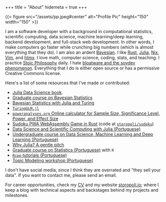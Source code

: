+++
title = "About"
hidemeta = true
+++

{{< figure src="/assets/pp.jpeg#center" alt="Profile Pic" height="150" width="150" >}}

I am a software developer with a background in computational statistics,
scientific computing, data science, machine learning/deep learning,
backend development, and full-stack web development.
In other words, I make computers go faster while crunching big numbers
(which is almost everything that they do).
I am also an ardent [Bayesian](https://youtu.be/RMNwsdb5VU4).
I like [Rust](https://rust-lang.org/),
[Julia](https://julialang.org),
[Nix](https://nixos.org),
[Vim](https://www.vim.org),
and [htmx](https://htmx.org).
I love math, computer science, coding, stats, and teaching.
I practice [Stoic Philosophy](https://stoicquotes.io) daily.
I hate [bloatware and the soydev phenomenon](https://storopoli.io/2023-11-10-2023-11-13-soydev/).
Everything that I do is either open source or has a permissive Creative Commons license.

Here's a list of some resources that I've made or contributed:

- [Julia Data Science book](https://juliadatascience.io/).
- [Graduate course on Bayesian Statistics](https://github.com/storopoli/Bayesian-Statistics)
- [Bayesian Statistics with Julia and Turing](https://storopoli.io/Bayesian-Julia)
- [`TuringGLM.jl`](https://github.com/TuringLang/TuringGLM.jl)
- [`poweranalyses.org` Online calculator for Sample Size, Significance Level, Power, and Effect Size](https://poweranalyses.org)
- [Sudoku PWA WebAssembly Game in Rust](https://storopoli.io/sudoku) (code at [`storopoli/sudoku`](https://github.com/storopoli/sudoku))
- [Data Science and Scientific Computing with Julia (Portuguese)](https://storopoli.io/Computacao-Cientifica/)
- [Undergraduate course on Data Science, Machine Learning and Deep Learning (Portuguese)](https://github.com/storopoli/ciencia-de-dados)
- [Why Julia? A gentle pitch](https://storopoli.io/Why-Julia)
- [Graduate course on Statistics (Portuguese)](https://storopoli.io/Estatistica/)
  with `R`
- [`Rcpp` tutorials (Portuguese)](https://storopoli.io/Rcpp/)
- [Topic Modeling workshop (Portuguese)](https://storopoli.io/topic-modeling-workshop/)

I don't have social media, since I think they are overrated
and "they sell your data".
If you want to contact me, please send an email.

For career opportunities, check my [CV](https://github.com/storopoli/cv/releases/latest/download/cv.pdf)
and my website [storopoli.io](https://storopoli.io/);
where I keep a blog with technical aspects and backstages behind my projects
and milestones.
